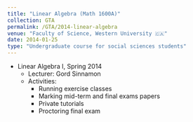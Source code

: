```yaml
---	
title: "Linear Algebra (Math 1600A)"		
collection: GTA		
permalink: /GTA/2014-linear-algebra
venue: "Faculty of Science, Western University 🇨🇦"		
date: 2014-01-25
type: "Undergraduate course for social sciences students"
---	
```

 			
* Linear Algebra I, Spring 2014 	
   * Lecturer: Gord Sinnamon
   * Activities: 
     * Running exercise classes 
     * Marking mid-term and final exams papers
     * Private tutorials
     * Proctoring final exam
